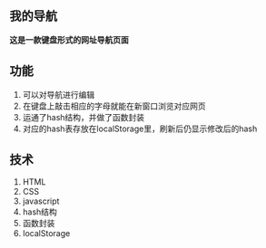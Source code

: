 ## 我的导航
**这是一款键盘形式的网址导航页面**
## 功能
1. 可以对导航进行编辑
2. 在键盘上敲击相应的字母就能在新窗口浏览对应网页
3. 运通了hash结构，并做了函数封装
4. 对应的hash表存放在localStorage里，刷新后仍显示修改后的hash
## 技术

1. HTML
2. CSS
3. javascript
4. hash结构
5. 函数封装
6. localStorage
